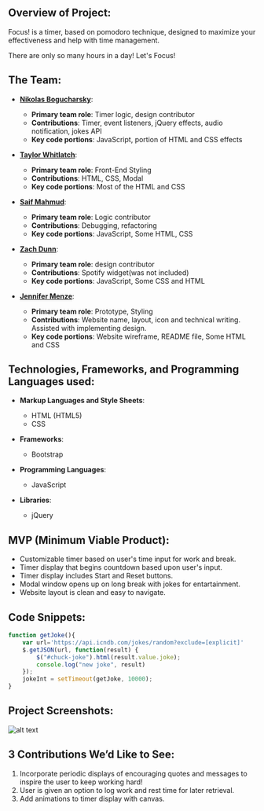 ## Overview of Project:
Focus! is a timer, based on pomodoro technique,  designed to maximize your effectiveness and help with time management. 

There are only so many hours in a day! Let's Focus! 

## The Team:
* **[Nikolas Bogucharsky](https://github.com/niktechnopro)**: 
	* **Primary team role**: Timer logic, design contributor
  	* **Contributions**:  Timer, event listeners, jQuery effects, audio notification, jokes API 
  	* **Key code portions**: JavaScript, portion of HTML and CSS effects

* **[Taylor Whitlatch](https://github.com/TaylorWhitlatch)**: 
	* **Primary team role**: Front-End Styling
  	* **Contributions**:  HTML, CSS, Modal 
  	* **Key code portions**: Most of the HTML and CSS

* **[Saif Mahmud](https://github.com/saiftg)**:
	* **Primary team role**: Logic contributor
  	* **Contributions**:  Debugging, refactoring
  	* **Key code portions**: JavaScript, Some HTML, CSS 

* **[Zach Dunn](https://github.com/ZachDunn8)**: 
	* **Primary team role**: design contributor
  	* **Contributions**:  Spotify widget(was not included)
  	* **Key code portions**: JavaScript, Some CSS and HTML

* **[Jennifer Menze](https://github.com/jamenze)**: 
  	* **Primary team role**: Prototype, Styling
  	* **Contributions**:  Website name, layout, icon and technical writing. Assisted with implementing design.
  	* **Key code portions**: Website wireframe, README file, Some HTML and CSS


## Technologies, Frameworks, and Programming Languages used:
* **Markup Languages and Style Sheets**:
    * HTML (HTML5)
    * CSS

* **Frameworks**:
    * Bootstrap
    
* **Programming Languages**:
	* JavaScript
    
* **Libraries**:
    * jQuery



## MVP (Minimum Viable Product):
* Customizable timer based on user's time input for work and break.
* Timer display that begins countdown based upon user's input.
* Timer display includes Start and Reset buttons.
* Modal window opens up on long break with jokes for entartainment.
* Website layout is clean and easy to navigate.


## Code Snippets:
```javascript
function getJoke(){
    var url='https://api.icndb.com/jokes/random?exclude=[explicit]'
    $.getJSON(url, function(result) {
        $("#chuck-joke").html(result.value.joke);
        console.log("new joke", result)
    });
    jokeInt = setTimeout(getJoke, 10000); 
}
```

## Project Screenshots:
![alt text](/images/timerscreenshot.png "project screenshot")

## 3 Contributions We’d Like to See:
1. Incorporate periodic displays of encouraging quotes and messages to inspire the user to keep working hard!
2. User is given an option to log work and rest time for later retrieval.
3. Add animations to timer display with canvas.

